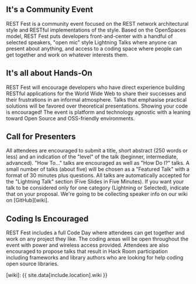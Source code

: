 ## It's a Community Event

REST Fest is a community event focused on the REST network architectural style and RESTful
implementations of the style. Based on the OpenSpaces model, REST Fest puts developers
front-and-center with a handful of selected speakers, "open mic" style Lightning Talks where anyone
can present about anything, and access to a coding space where people can get together and work
on whatever interests them.

## It's all about Hands-On

REST Fest will encourage developers who have direct experience building RESTful applications
for the World Wide Web to share their successes and their frustrations in an informal atmosphere.
Talks that emphasise practical solutions will be favored over theoretical presentations. Showing
your code is encouraged! The event is platform and technology agnostic with a leaning toward Open
Source and OSS-friendly environments.

## Call for Presenters

All attendees are encouraged to submit a title, short abstract (250 words or less) and an
indication of the "level" of the talk (beginner, intermediate, advanced). "How To..." talks are
encouraged as well as "How Do I?" talks. A small number of talks (about five) will be chosen as
a "Featured Talk" with a format of 30 minutes plus questions. All talks are automatically accepted
for the "Lightning Talk" section (Five Slides in Five Minutes). If you want your talk to be
considered only for one category (Lightning or Selected), indicate that on your proposal. We're
going to be collecting speaker info on our wiki on [GitHub][wiki].

## Coding Is Encouraged

REST Fest includes a full Code Day where attendees can get together and work on any project they
like. The coding areas will be open throughout the event with power and wireless access provided.
Attendees are also encouraged to propose talks that result in Hack Room participation including
frameworks and library authors who are looking for help coding open source libraries.

[wiki]: {{ site.data[include.location].wiki }}
